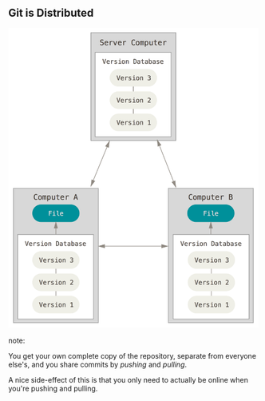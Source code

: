 ## Git is Distributed

<img src="images/distributed.png" alt="Version databases (&quot;repositories&quot;) are independent of each other and usually live on separate computers." height="600">

note:

You get your own complete copy of the repository, separate from everyone else's, and you share commits by *pushing* and *pulling*.

A nice side-effect of this is that you only need to actually be online when you're pushing and pulling.
